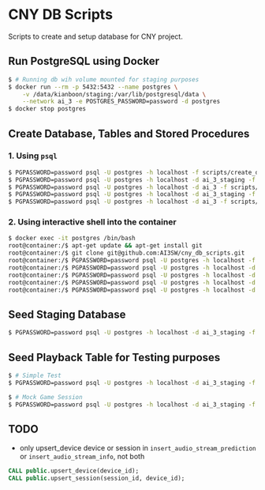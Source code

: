 # CNY DB Scripts

Scripts to create and setup database for CNY project.

## Run PostgreSQL using Docker

```bash
$ # Running db wih volume mounted for staging purposes
$ docker run --rm -p 5432:5432 --name postgres \
    -v /data/kianboon/staging:/var/lib/postgresql/data \
    --network ai_3 -e POSTGRES_PASSWORD=password -d postgres
$ docker stop postgres
```

## Create Database, Tables and Stored Procedures

### 1. Using `psql`

```bash
$ PGPASSWORD=password psql -U postgres -h localhost -f scripts/create_db.sql
$ PGPASSWORD=password psql -U postgres -h localhost -d ai_3_staging -f scripts/create_tables.sql
$ PGPASSWORD=password psql -U postgres -h localhost -d ai_3 -f scripts/create_tables.sql
$ PGPASSWORD=password psql -U postgres -h localhost -d ai_3_staging -f scripts/create_procedures.sql
$ PGPASSWORD=password psql -U postgres -h localhost -d ai_3 -f scripts/create_procedures.sql
```

### 2. Using interactive shell into the container

```bash
$ docker exec -it postgres /bin/bash
root@container:/$ apt-get update && apt-get install git
root@container:/$ git clone git@github.com:AI3SW/cny_db_scripts.git
root@container:/$ PGPASSWORD=password psql -U postgres -h localhost -f cny_db_scripts/scripts/create_db.sql
root@container:/$ PGPASSWORD=password psql -U postgres -h localhost -d ai_3_staging -f cny_db_scripts/scripts/create_tables.sql
root@container:/$ PGPASSWORD=password psql -U postgres -h localhost -d ai_3 -f cny_db_scripts/scripts/create_tables.sql
root@container:/$ PGPASSWORD=password psql -U postgres -h localhost -d ai_3_staging -f cny_db_scripts/scripts/create_procedures.sql
root@container:/$ PGPASSWORD=password psql -U postgres -h localhost -d ai_3 -f cny_db_scripts/scripts/create_procedures.sql
```

## Seed Staging Database

```bash
$ PGPASSWORD=password psql -U postgres -h localhost -d ai_3_staging -f scripts/seed_mock_data.sql
```

## Seed Playback Table for Testing purposes

```bash
$ # Simple Test
$ PGPASSWORD=password psql -U postgres -h localhost -d ai_3_staging -f scripts/seed_simple_playback.sql

$ # Mock Game Session
$ PGPASSWORD=password psql -U postgres -h localhost -d ai_3_staging -f scripts/seed_mock_session_playback.sql
```

## TODO

* only upsert_device device or session in `insert_audio_stream_prediction` or `insert_audio_stream_info`, not both

```sql
CALL public.upsert_device(device_id);
CALL public.upsert_session(session_id, device_id);
```
